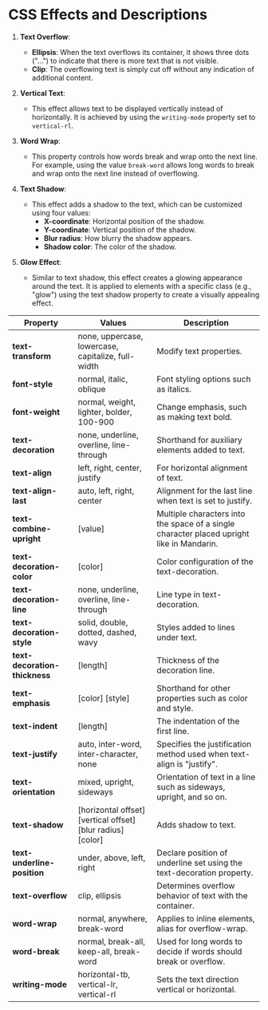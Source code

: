 # CSS Effects and Descriptions

1. **Text Overflow**:
   - **Ellipsis**: When the text overflows its container, it shows three dots ("...") to indicate that there is more text that is not visible.
   - **Clip**: The overflowing text is simply cut off without any indication of additional content.

2. **Vertical Text**:
   - This effect allows text to be displayed vertically instead of horizontally. It is achieved by using the `writing-mode` property set to `vertical-rl`.

3. **Word Wrap**:
   - This property controls how words break and wrap onto the next line. For example, using the value `break-word` allows long words to break and wrap onto the next line instead of overflowing.

4. **Text Shadow**:
   - This effect adds a shadow to the text, which can be customized using four values: 
     - **X-coordinate**: Horizontal position of the shadow.
     - **Y-coordinate**: Vertical position of the shadow.
     - **Blur radius**: How blurry the shadow appears.
     - **Shadow color**: The color of the shadow.

5. **Glow Effect**:
   - Similar to text shadow, this effect creates a glowing appearance around the text. It is applied to elements with a specific class (e.g., "glow") using the text shadow property to create a visually appealing effect.


| Property                | Values                                                                 | Description                                                                                     |
|------------------------|------------------------------------------------------------------------|-------------------------------------------------------------------------------------------------|
| **text-transform**     | none, uppercase, lowercase, capitalize, full-width                     | Modify text properties.                                                                         |
| **font-style**         | normal, italic, oblique                                               | Font styling options such as italics.                                                          |
| **font-weight**        | normal, weight, lighter, bolder, 100-900                              | Change emphasis, such as making text bold.                                                    |
| **text-decoration**     | none, underline, overline, line-through                                | Shorthand for auxiliary elements added to text.                                               |
| **text-align**         | left, right, center, justify                                          | For horizontal alignment of text.                                                              |
| **text-align-last**    | auto, left, right, center                                             | Alignment for the last line when text is set to justify.                                       |
| **text-combine-upright**| [value]                                                              | Multiple characters into the space of a single character placed upright like in Mandarin.     |
| **text-decoration-color**| [color]                                                             | Color configuration of the text-decoration.                                                    |
| **text-decoration-line**| none, underline, overline, line-through                                | Line type in text-decoration.                                                                   |
| **text-decoration-style**| solid, double, dotted, dashed, wavy                                   | Styles added to lines under text.                                                               |
| **text-decoration-thickness**| [length]                                                         | Thickness of the decoration line.                                                               |
| **text-emphasis**      | [color] [style]                                                       | Shorthand for other properties such as color and style.                                        |
| **text-indent**        | [length]                                                              | The indentation of the first line.                                                             |
| **text-justify**       | auto, inter-word, inter-character, none                                | Specifies the justification method used when text-align is "justify".                         |
| **text-orientation**    | mixed, upright, sideways                                              | Orientation of text in a line such as sideways, upright, and so on.                           |
| **text-shadow**        | [horizontal offset] [vertical offset] [blur radius] [color]          | Adds shadow to text.                                                                           |
| **text-underline-position**| under, above, left, right                                        | Declare position of underline set using the text-decoration property.                           |
| **text-overflow**      | clip, ellipsis                                                        | Determines overflow behavior of text with the container.                                       |
| **word-wrap**          | normal, anywhere, break-word                                          | Applies to inline elements, alias for overflow-wrap.                                          |
| **word-break**         | normal, break-all, keep-all, break-word                               | Used for long words to decide if words should break or overflow.                               |
| **writing-mode**       | horizontal-tb, vertical-lr, vertical-rl                               | Sets the text direction vertical or horizontal.                                               |